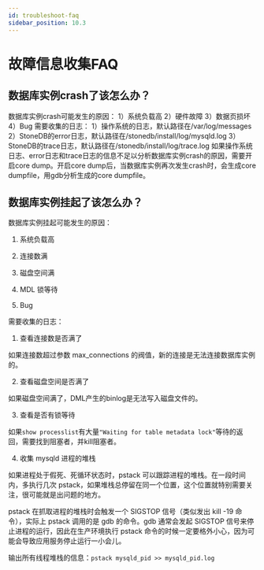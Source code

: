 ```yaml
---
id: troubleshoot-faq
sidebar_position: 10.3
---
```


# 故障信息收集FAQ

## 数据库实例crash了该怎么办？
数据库实例crash可能发生的原因：
1）系统负载高
2）硬件故障
3）数据页损坏
4）Bug
需要收集的日志：
1）操作系统的日志，默认路径在/var/log/messages
2）StoneDB的error日志，默认路径在/stonedb/install/log/mysqld.log
3）StoneDB的trace日志，默认路径在/stonedb/install/log/trace.log
如果操作系统日志、error日志和trace日志的信息不足以分析数据库实例crash的原因，需要开启core dump。开启core dump后，当数据库实例再次发生crash时，会生成core dumpfile，用gdb分析生成的core dumpfile。
## 数据库实例挂起了该怎么办？
数据库实例挂起可能发生的原因：

1. 系统负载高

2. 连接数满

3. 磁盘空间满

4. MDL 锁等待

5. Bug

需要收集的日志：

1. 查看连接数是否满了

如果连接数超过参数 max_connections 的阀值，新的连接是无法连接数据库实例的。

2. 查看磁盘空间是否满了

如果磁盘空间满了，DML产生的binlog是无法写入磁盘文件的。

3. 查看是否有锁等待

如果`show processlist`有大量`"Waiting for table metadata lock"`等待的返回，需要找到阻塞者，并kill阻塞者。

4. 收集 mysqld 进程的堆栈
 
如果进程处于假死、死循环状态时，pstack 可以跟踪进程的堆栈。在一段时间内，多执行几次 pstack，如果堆栈总停留在同一个位置，这个位置就特别需要关注，很可能就是出问题的地方。

pstack 在抓取进程的堆栈时会触发一个 SIGSTOP 信号（类似发出 kill -19 命令），实际上 pstack 调用的是 gdb 的命令。gdb  通常会发起 SIGSTOP 信号来停止进程的运行，因此在生产环境执行 pstack 命令的时候一定要格外小心，因为可能会导致应用服务停止运行一小会儿。

输出所有线程堆栈的信息：`pstack mysqld_pid >> mysqld_pid.log`

